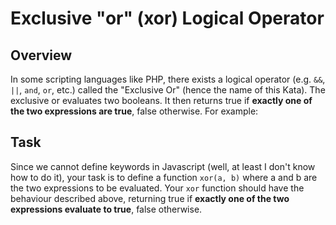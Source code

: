 # Exclusive "or" (xor) Logical Operator

## Overview

In some scripting languages like PHP, there exists a logical operator (e.g. ```&&```, ```||```, ```and```, ```or```,
etc.) called the "Exclusive Or" (hence the name of this Kata). The exclusive or evaluates two booleans. It then returns
true if **exactly one of the two expressions are true**, false otherwise. For example:

## Task

Since we cannot define keywords in Javascript (well, at least I don't know how to do it), your task is to define a
function ```xor(a, b)``` where a and b are the two expressions to be evaluated. Your ```xor``` function should have the
behaviour described above, returning true if **exactly one of the two expressions evaluate to true**, false otherwise.
